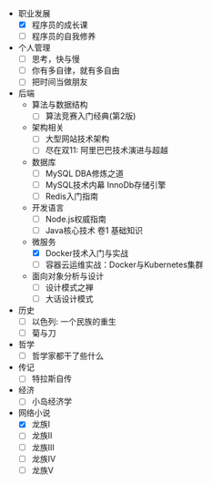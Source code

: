 ﻿- 职业发展
    - [x] 程序员的成长课
    - [ ] 程序员的自我修养
- 个人管理
    - [ ] 思考，快与慢
    - [ ] 你有多自律，就有多自由
    - [ ] 把时间当做朋友
- 后端
    - 算法与数据结构
        - [ ] 算法竞赛入门经典(第2版)
    - 架构相关
        - [ ] 大型网站技术架构
        - [ ] 尽在双11: 阿里巴巴技术演进与超越
    - 数据库
        - [ ] MySQL DBA修炼之道
        - [ ] MySQL技术内幕 InnoDb存储引擎
        - [ ] Redis入门指南
    - 开发语言
        - [ ] Node.js权威指南
        - [ ] Java核心技术 卷1 基础知识
    - 微服务
        - [x] Docker技术入门与实战
        - [ ] 容器云运维实战：Docker与Kubernetes集群
    - 面向对象分析与设计
        - [ ] 设计模式之禅
        - [ ] 大话设计模式
- 历史
    - [ ] 以色列: 一个民族的重生
    - [ ] 菊与刀
- 哲学
    - [ ] 哲学家都干了些什么
- 传记
    - [ ] 特拉斯自传
- 经济
    - [ ] 小岛经济学
- 网络小说
    - [x] 龙族I
    - [ ] 龙族II
    - [ ] 龙族III
    - [ ] 龙族IV
    - [ ] 龙族V
